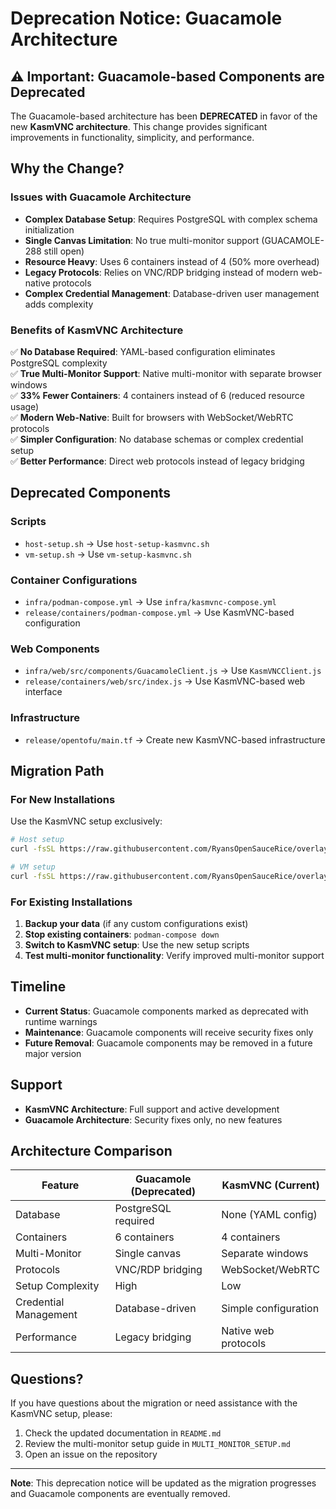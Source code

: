 # Deprecation Notice: Guacamole Architecture

## ⚠️ Important: Guacamole-based Components are Deprecated

The Guacamole-based architecture has been **DEPRECATED** in favor of the new **KasmVNC architecture**. This change provides significant improvements in functionality, simplicity, and performance.

## Why the Change?

### Issues with Guacamole Architecture
- **Complex Database Setup**: Requires PostgreSQL with complex schema initialization
- **Single Canvas Limitation**: No true multi-monitor support (GUACAMOLE-288 still open)
- **Resource Heavy**: Uses 6 containers instead of 4 (50% more overhead)
- **Legacy Protocols**: Relies on VNC/RDP bridging instead of modern web-native protocols
- **Complex Credential Management**: Database-driven user management adds complexity

### Benefits of KasmVNC Architecture
✅ **No Database Required**: YAML-based configuration eliminates PostgreSQL complexity  
✅ **True Multi-Monitor Support**: Native multi-monitor with separate browser windows  
✅ **33% Fewer Containers**: 4 containers instead of 6 (reduced resource usage)  
✅ **Modern Web-Native**: Built for browsers with WebSocket/WebRTC protocols  
✅ **Simpler Configuration**: No database schemas or complex credential setup  
✅ **Better Performance**: Direct web protocols instead of legacy bridging

## Deprecated Components

### Scripts
- `host-setup.sh` → Use `host-setup-kasmvnc.sh`
- `vm-setup.sh` → Use `vm-setup-kasmvnc.sh`

### Container Configurations
- `infra/podman-compose.yml` → Use `infra/kasmvnc-compose.yml`
- `release/containers/podman-compose.yml` → Use KasmVNC-based configuration

### Web Components
- `infra/web/src/components/GuacamoleClient.js` → Use `KasmVNCClient.js`
- `release/containers/web/src/index.js` → Use KasmVNC-based web interface

### Infrastructure
- `release/opentofu/main.tf` → Create new KasmVNC-based infrastructure

## Migration Path

### For New Installations
Use the KasmVNC setup exclusively:
```bash
# Host setup
curl -fsSL https://raw.githubusercontent.com/RyansOpenSauceRice/overlay-companion-mcp/main/host-setup-kasmvnc.sh | bash

# VM setup
curl -fsSL https://raw.githubusercontent.com/RyansOpenSauceRice/overlay-companion-mcp/main/vm-setup-kasmvnc.sh | bash
```

### For Existing Installations
1. **Backup your data** (if any custom configurations exist)
2. **Stop existing containers**: `podman-compose down`
3. **Switch to KasmVNC setup**: Use the new setup scripts
4. **Test multi-monitor functionality**: Verify improved multi-monitor support

## Timeline

- **Current Status**: Guacamole components marked as deprecated with runtime warnings
- **Maintenance**: Guacamole components will receive security fixes only
- **Future Removal**: Guacamole components may be removed in a future major version

## Support

- **KasmVNC Architecture**: Full support and active development
- **Guacamole Architecture**: Security fixes only, no new features

## Architecture Comparison

| Feature | Guacamole (Deprecated) | KasmVNC (Current) |
|---------|----------------------|-------------------|
| Database | PostgreSQL required | None (YAML config) |
| Containers | 6 containers | 4 containers |
| Multi-Monitor | Single canvas | Separate windows |
| Protocols | VNC/RDP bridging | WebSocket/WebRTC |
| Setup Complexity | High | Low |
| Credential Management | Database-driven | Simple configuration |
| Performance | Legacy bridging | Native web protocols |

## Questions?

If you have questions about the migration or need assistance with the KasmVNC setup, please:
1. Check the updated documentation in `README.md`
2. Review the multi-monitor setup guide in `MULTI_MONITOR_SETUP.md`
3. Open an issue on the repository

---

**Note**: This deprecation notice will be updated as the migration progresses and Guacamole components are eventually removed.